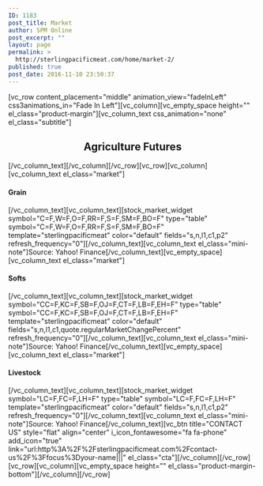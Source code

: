 ```yaml
---
ID: 1183
post_title: Market
author: SPM Online
post_excerpt: ""
layout: page
permalink: >
  http://sterlingpacificmeat.com/home/market-2/
published: true
post_date: 2016-11-10 23:50:37
---
```

[vc_row content_placement="middle" animation_view="fadeInLeft" css3animations_in="Fade In Left"][vc_column][vc_empty_space height="" el_class="product-margin"][vc_column_text css_animation="none" el_class="subtitle"]
<h2 style="text-align: center;">Agriculture Futures</h2>
[/vc_column_text][/vc_column][/vc_row][vc_row][vc_column][vc_column_text el_class="market"]
<h4>Grain</h4>
[/vc_column_text][vc_column_text][stock_market_widget symbol="C=F,W=F,O=F,RR=F,S=F,SM=F,BO=F" type="table" symbol="C=F,W=F,O=F,RR=F,S=F,SM=F,BO=F" template="sterlingpacificmeat" color="default" fields="s,n,l1,c1,p2" refresh_frequency="0"][/vc_column_text][vc_column_text el_class="mini-note"]Source: Yahoo! Finance[/vc_column_text][vc_empty_space][vc_column_text el_class="market"]
<h4>Softs</h4>
[/vc_column_text][vc_column_text][stock_market_widget symbol="CC=F,KC=F,SB=F,OJ=F,CT=F,LB=F,EH=F" type="table" symbol="CC=F,KC=F,SB=F,OJ=F,CT=F,LB=F,EH=F" template="sterlingpacificmeat" color="default" fields="s,n,l1,c1,quote.regularMarketChangePercent" refresh_frequency="0"][/vc_column_text][vc_column_text el_class="mini-note"]Source: Yahoo! Finance[/vc_column_text][vc_empty_space][vc_column_text el_class="market"]
<h4>Livestock</h4>
[/vc_column_text][vc_column_text][stock_market_widget symbol="LC=F,FC=F,LH=F" type="table" symbol="LC=F,FC=F,LH=F" template="sterlingpacificmeat" color="default" fields="s,n,l1,c1,p2" refresh_frequency="0"][/vc_column_text][vc_column_text el_class="mini-note"]Source: Yahoo! Finance[/vc_column_text][vc_btn title="CONTACT US" style="flat" align="center" i_icon_fontawesome="fa fa-phone" add_icon="true" link="url:http%3A%2F%2Fsterlingpacificmeat.com%2Fcontact-us%2F%3Ffocus%3Dyour-name|||" el_class="cta"][/vc_column][/vc_row][vc_row][vc_column][vc_empty_space height="" el_class="product-margin-bottom"][/vc_column][/vc_row]